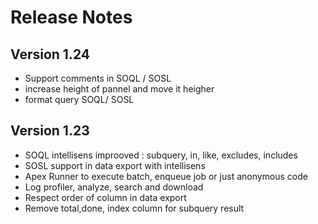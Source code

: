 # Release Notes

## Version 1.24

- Support comments in SOQL / SOSL
- increase height of pannel and move it heigher
- format query SOQL/ SOSL

## Version 1.23

- SOQL intellisens improoved : subquery, in, like, excludes, includes
- SOSL support in data export with intellisens
- Apex Runner to execute batch, enqueue job or just anonymous code
- Log profiler, analyze, search and download
- Respect order of column in data export
- Remove total,done, index column for subquery result 

